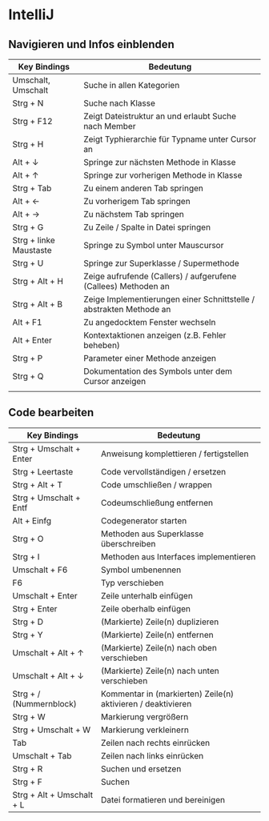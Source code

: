 # IntelliJ

## Navigieren und Infos einblenden

| Key Bindings           | Bedeutung                                                           |
| ---------------------- | ------------------------------------------------------------------- |
| Umschalt, Umschalt     | Suche in allen Kategorien                                           |
| Strg + N               | Suche nach Klasse                                                   |
| Strg + F12             | Zeigt Dateistruktur an und erlaubt Suche nach Member                |
| Strg + H               | Zeigt Typhierarchie für Typname unter Cursor an                     |
| Alt + ↓                | Springe zur nächsten Methode in Klasse                              |
| Alt + ↑                | Springe zur vorherigen Methode in Klasse                            |
| Strg + Tab             | Zu einem anderen Tab springen                                       |
| Alt + ←                | Zu vorherigem Tab springen                                          |
| Alt + →                | Zu nächstem Tab springen                                            |
| Strg + G               | Zu Zeile / Spalte in Datei springen                                 |
| Strg + linke Maustaste | Springe zu Symbol unter Mauscursor                                  |
| Strg + U               | Springe zur Superklasse / Supermethode                              |
| Strg + Alt + H         | Zeige aufrufende (Callers) / aufgerufene (Callees) Methoden an      |
| Strg + Alt + B         | Zeige Implementierungen einer Schnittstelle / abstrakten Methode an |
| Alt + F1               | Zu angedocktem Fenster wechseln                                     |
| Alt + Enter            | Kontextaktionen anzeigen (z.B. Fehler beheben)                      |
| Strg + P               | Parameter einer Methode anzeigen                                    |
| Strg + Q               | Dokumentation des Symbols unter dem Cursor anzeigen                 |
|                        |                                                                     |


## Code bearbeiten

| Key Bindings              | Bedeutung                                                    |
| ------------------------- | ------------------------------------------------------------ |
| Strg + Umschalt + Enter   | Anweisung komplettieren / fertigstellen                      |
| Strg + Leertaste          | Code vervollständigen / ersetzen                             |
| Strg + Alt + T            | Code umschließen / wrappen                                   |
| Strg + Umschalt + Entf    | Codeumschließung entfernen                                   |
| Alt + Einfg               | Codegenerator starten                                        |
| Strg + O                  | Methoden aus Superklasse überschreiben                       |
| Strg + I                  | Methoden aus Interfaces implementieren                       |
| Umschalt + F6             | Symbol umbenennen                                            |
| F6                        | Typ verschieben                                              |
| Umschalt + Enter          | Zeile unterhalb einfügen                                     |
| Strg + Enter              | Zeile oberhalb einfügen                                      |
| Strg + D                  | (Markierte) Zeile(n) duplizieren                             |
| Strg + Y                  | (Markierte) Zeile(n) entfernen                               |
| Umschalt + Alt + ↑        | (Markierte) Zeile(n) nach oben verschieben                   |
| Umschalt + Alt + ↓        | (Markierte) Zeile(n) nach unten verschieben                  |
| Strg + / (Nummernblock)   | Kommentar in (markierten) Zeile(n) aktivieren / deaktivieren |
| Strg + W                  | Markierung vergrößern                                        |
| Strg + Umschalt + W       | Markierung verkleinern                                       |
| Tab                       | Zeilen nach rechts einrücken                                 |
| Umschalt + Tab            | Zeilen nach links einrücken                                  |
| Strg + R                  | Suchen und ersetzen                                          |
| Strg + F                  | Suchen                                                       |
| Strg + Alt + Umschalt + L | Datei formatieren und bereinigen                             |